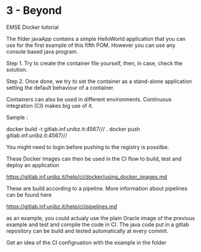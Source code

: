 # 3 - Beyond 
EMSE Docker tutorial

The filder javaApp contains a simple HelloWorld application that you can use for the first example of this fifth POM. 
However you can use any console based java program. 

Step 1. Try to create the container file yourself, then, in case, check the solution.

Step 2. Once done, we try to set the container as a stand-alone application setting the default behaviour of a container.

Containers can also be used in different environments. Continuous integration (CI) makes big use of it.

Sample :

docker build -t gitlab.inf.unibz.it:4567/<user-name>/<repo-name>/<container> .
docker push gitlab.inf.unibz.it:4567/<user-name>/<repo-name>/<container>

You might need to login before pushing to the registry is possilbe.

These Docker images can then be used in the CI flow to build, test and deploy an application

https://gitlab.inf.unibz.it/help/ci/docker/using_docker_images.md

These are build according to a pipeline. More information about pipelines can be found here 

https://gitlab.inf.unibz.it/help/ci/pipelines.md

as an example, you could actualy use the plain Oracle image of the previous example and test and compile the code in CI.
The java code put in a gitlab repository can be build and tested automatically at every commit.

Get an idea of the CI configruation with the example in the folder

